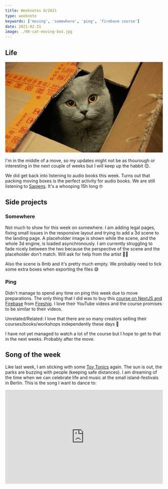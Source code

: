 ```yaml
---
title: Weeknotes 8/2021
type: weeknote
keywords: ['moving', 'somewhere', 'ping', 'firebase course']
date: 2021-02-21
image: ./08-cat-moving-box.jpg
---
```


## Life

![cat in a moving box](./08-cat-moving-box.jpg)

I'm in the middle of a move, so my updates might not be as thourough or interesting in the next couple of weeks but I will keep up the habbit 😊.

We did get back into listening to audio books this week. Turns out that packing moving boxes is the perfect activity for audio books. We are still listening to [Sapiens](https://en.wikipedia.org/wiki/Sapiens:_A_Brief_History_of_Humankind). It's a whooping 15h long 🤓

## Side projects

### Somewhere

Not much to show for this week on somewhere. I am adding legal pages, fixing small issues in the responsive layout and trying to add a 3d scene to the landing page. A placeholder image is shown while the scene, and the whole 3d engine, is loaded asynchronously. I am currently struggling to fade nicely between the two because the perspective of the scene and the placeholder don't match. Will ask for help from the artist 👨‍🎨

Also the scene is 8mb and it's pretty much empty. We probably need to tick some extra boxes when exporting the files 😅

### Ping

Didn't manage to spend any time on ping this week due to move preparations. The only thing that I did was to buy this [course on NextJS and Firebase](https://fireship.io/courses/react-next-firebase/) from [Fireship](https://www.youtube.com/channel/UCsBjURrPoezykLs9EqgamOA). I love their YouTube videos and the course promises to be similar to their videos.

Unrelated/Related: I love that there are so many creators selling their courses/books/workshops independently these days 🤩

I have not yet managed to watch a lot of the course but I hope to get to that in the next weeks. Probably after the move.

## Song of the week

Like last week, I am sticking with some [Toy Tonics](https://soundcloud.com/toytonics) again. The sun is out, the parks are buzzing with people (keeping safe distances). I am dreaming of the time when we can celebrate life and music at the small island-festivals in Berlin. This is the song I want to dance to:

<iframe width="100%" height="300" scrolling="no" frameborder="no" src="https://w.soundcloud.com/player/?url=https%3A//api.soundcloud.com/tracks/149479296&color=%23ff5500&auto_play=false&hide_related=false&show_comments=true&show_user=true&show_reposts=false&show_teaser=true&visual=true"></iframe>
